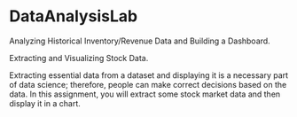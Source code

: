 # DataAnalysisLab
Analyzing Historical Inventory/Revenue Data and Building a Dashboard.

Extracting and Visualizing Stock Data.

Extracting essential data from a dataset and displaying it is a necessary part of data science; therefore, 
people can make correct decisions based on the data. In this assignment, you will extract some stock market data and then display it in a chart.
